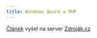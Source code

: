 ```yaml
---
title: Windows Azure a PHP
---
```


[Článek](https://www.zdrojak.cz/clanky/windows-azure-a-php/) vyšel na server [Zdroják.cz](https://www.zdrojak.cz/clanky/windows-azure-a-php/)
